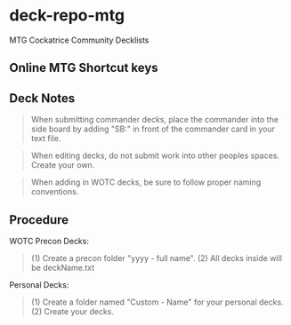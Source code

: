 # deck-repo-mtg
MTG Cockatrice Community Decklists

## Online MTG Shortcut keys
<To Do>

## Deck Notes
> When submitting commander decks, place the commander into the side board by adding "SB:" in front of the commander card in your text file.

> When editing decks, do not submit work into other peoples spaces.  Create your own.

> When adding in WOTC decks, be sure to follow proper naming conventions.

## Procedure
WOTC Precon Decks:
> (1) Create a precon folder "yyyy - full name". (2) All decks inside will be deckName.txt

Personal Decks:
> (1) Create a folder named "Custom - Name" for your personal decks.  (2) Create your decks.
